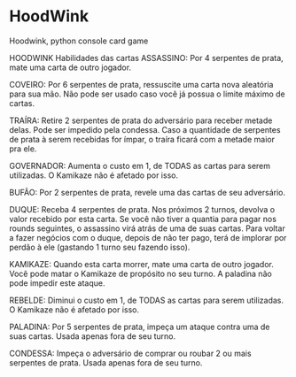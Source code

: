 # HoodWink
Hoodwink, python console card game

HOODWINK
Habilidades das cartas
ASSASSINO: Por 4 serpentes de prata, mate uma carta de outro jogador.

COVEIRO: Por 6 serpentes de prata, ressuscite uma carta nova aleatória para sua mão.
Não pode ser usado caso você já possua o limite máximo de cartas.

TRAÍRA: Retire 2 serpentes de prata do adversário para receber metade delas. 
Pode ser impedido pela condessa.
Caso a quantidade de serpentes de prata à serem recebidas for ímpar, o traíra ficará com a metade maior pra ele.

GOVERNADOR: Aumenta o custo em 1, de TODAS as cartas para serem utilizadas.
O Kamikaze não é afetado por isso.

BUFÃO: Por 2 serpentes de prata, revele uma das cartas de seu adversário.

DUQUE: Receba 4 serpentes de prata. Nos próximos 2 turnos, devolva o valor recebido por esta carta.
Se você não tiver a quantia para pagar nos rounds seguintes, o assassino virá atrás de uma de suas cartas.
Para voltar a fazer negócios com o duque, depois de não ter pago, terá de implorar por perdão à ele (gastando 1 turno seu fazendo isso).

KAMIKAZE: Quando esta carta morrer, mate uma carta de outro jogador.
Você pode matar o Kamikaze de propósito no seu turno.
A paladina não pode impedir este ataque.

REBELDE: Diminui o custo em 1, de TODAS as cartas para serem utilizadas.
O Kamikaze não é afetado por isso.

PALADINA: Por 5 serpentes de prata, impeça um ataque contra uma de suas cartas.
Usada apenas fora de seu turno.

CONDESSA: Impeça o adversário de comprar ou roubar 2 ou mais serpentes de prata.
Usada apenas fora de seu turno.
